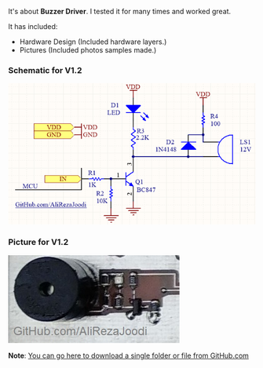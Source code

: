 It's about **Buzzer Driver**. I tested it for many times and worked great.

It has included:
- Hardware Design (Included hardware layers.)
- Pictures (Included photos samples made.)

### Schematic for V1.2
![Driver_Buzzer](https://github.com/AliRezaJoodi/Electronic-Modules/blob/main/Driver_Buzzer/Hardware%20Design/V1.2.png?raw=true)

### Picture for V1.2
![Driver_Buzzer](https://github.com/AliRezaJoodi/Electronic-Modules/blob/main/Driver_Buzzer/Pictures/V1.2.jpg?raw=true)

**Note**: [You can go here to download a single folder or file from GitHub.com](https://minhaskamal.github.io/DownGit/#/home)
